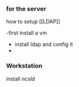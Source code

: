 ### for the server

how to setup [[LDAP]]

-first install a vm
- install ldap and config it
- 



### Workstation
install ncsld












